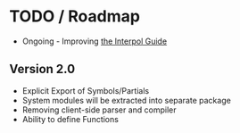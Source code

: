 # TODO / Roadmap

* Ongoing - Improving [the Interpol Guide](http://interpoljs.io/guide)

## Version 2.0
* Explicit Export of Symbols/Partials
* System modules will be extracted into separate package
* Removing client-side parser and compiler
* Ability to define Functions
